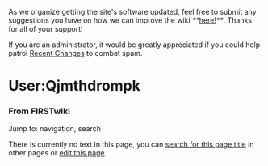 As we organize getting the site's software updated, feel free to submit any
suggestions you have on how we can improve the wiki
_**_[here!](/index.php/User:Hallry/Suggestions "User:Hallry/Suggestions"
)_**_. Thanks for all of your support!

If you are an administrator, it would be greatly appreciated if you could help
patrol [Recent Changes](/index.php/Special:Recentchanges
"Special:Recentchanges" ) to combat spam.

# User:Qjmthdrompk

### From FIRSTwiki

Jump to: navigation, search

There is currently no text in this page, you can [search for this page
title](/index.php/Special:Search/Qjmthdrompk "Special:Search/Qjmthdrompk" ) in
other pages or [edit this
page](http://www.firstwiki.net/index.php?title=User:Qjmthdrompk&action=edit
"http://www.firstwiki.net/index.php?title=User:Qjmthdrompk&action=edit" ).

